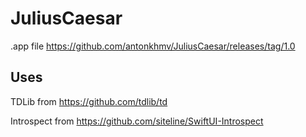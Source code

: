 # JuliusCaesar

.app file https://github.com/antonkhmv/JuliusCaesar/releases/tag/1.0

## Uses

TDLib from https://github.com/tdlib/td

Introspect from https://github.com/siteline/SwiftUI-Introspect

